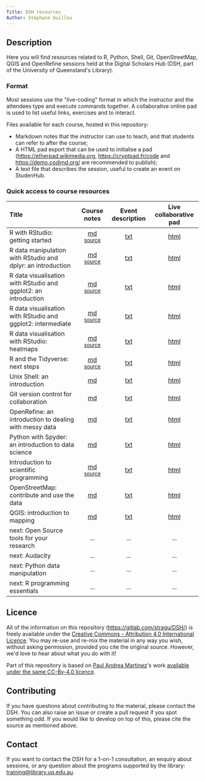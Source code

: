 ```yaml
---
Title: DSH resources
Author: Stéphane Guillou
---
```


## Description

Here you will find resources related to R, Python, Shell, Git, OpenStreetMap, QGIS and OpenRefine sessions held at the Digital Scholars Hub (DSH, part of the University of Queensland's Library).

### Format

Most sessions use the "live-coding" format in which the instructor and the attendees type and execute commands together.
A collaborative online pad is used to list useful links, exercises and to interact.

Files available for each course, hosted in this repository:

* Markdown notes that the instructor can use to teach, and that students can refer to after the course;
* A HTML pad export that can be used to initialise a pad (https://etherpad.wikimedia.org, https://cryptpad.fr/code and https://demo.codimd.org/ are recommended to publish);
* A text file that describes the session, useful to create an event on StudenHub.

### Quick access to course resources

| Title | Course notes | Event description | Live collaborative pad |
|:-|:-:|:-:|:-:|
| R with RStudio: getting started | [md](R/rstudio_intro/rstudio_intro.md) <sup>[source](R/rstudio_intro/rstudio_intro.Rmd) | [txt](R/rstudio_intro/rstudio_intro_description.txt) | [html](https://demo.codimd.org/s/rkfyJemYE) |
| R data manipulation with RStudio and dplyr: an introduction | [md](R/dplyr/dplyr.md) <sup>[source](R/dplyr/dplyr.Rmd)</sup> | [txt](R/dplyr/dplyr_description.txt) | [html](https://demo.codimd.org/s/HyyLCm3KN) |
| R data visualisation with RStudio and ggplot2: an introduction | [md](R/ggplot2_intro/ggplot2_intro.md) <sup>[source](R/ggplot2_intro/ggplot2_intro.Rmd)</sup> | [txt](R/ggplot2_intro/ggplot2_intro_description.txt) | [html](https://demo.codimd.org/s/rJIPr0vi4) |
| R data visualisation with RStudio and ggplot2: intermediate | [md](R/ggplot2_intermediate/ggplot2_intermediate.md) <sup>[source](R/ggplot2_intermediate/ggplot2_intermediate.Rmd)</sup> | [txt](R/ggplot2_intermediate/ggplot2_intermediate_description.txt) | [html](https://demo.codimd.org/s/rJLdcW-24) |
| R data visualisation with RStudio: heatmaps | [md](R/heatmaps/heatmaps_intermediate.md) <sup>[source](R/heatmaps/heatmaps_intermediate.Rmd)</sup> | [txt](R/heatmaps/heatmaps_intermediate_description.txt) | [html](https://etherpad.wikimedia.org/p/cds-heatmaps) |
| R and the Tidyverse: next steps | [md](R/tidyverse_next_steps/tidyverse_next_steps.md) <sup>[source](R/tidyverse_next_steps/tidyverse_next_steps.Rmd)</sup> | [txt](R/tidyverse_next_steps/tidyverse_next_steps_description.txt) | [html](https://demo.codimd.org/s/BkQCcmiOV) |
| Unix Shell: an introduction | [md](Shell/shell_intro.md) | [txt](Shell/shell_intro_description.txt) | [html](https://etherpad.wikimedia.org/p/cds-shell) |
| Git version control for collaboration | [md](Git/git.md) | [txt](Git/git_description.txt) | [html](https://etherpad.wikimedia.org/p/cds-git) |
| OpenRefine: an introduction to dealing with messy data | [md](OpenRefine/openrefine.md) | [txt](OpenRefine/openrefine_description.txt) | [html](https://etherpad.wikimedia.org/p/cds-openrefine) |
| Python with Spyder: an introduction to data science | [md](Python/python_intro.md) | [txt](Python/python_intro_description.txt) | [html](https://etherpad.wikimedia.org/p/cds-python) |
| Introduction to scientific programming | [md](intro_to_programming/intro_to_programming.md) <sup>[source](intro_to_programming/intro_to_programming.Rmd)</sup> | [txt](intro_to_programming/intro_to_programming_description.txt) | [html](https://frama.link/intro_prog) |
| OpenStreetMap: contribute and use the data | [md](OSM/OpenStreetMap.md) | [txt](OSM/OpenStreetMap_description.txt) | [html](https://cryptpad.fr/pad/#/2/pad/edit/ZwpBgdie-YBBXvDE68N53u2s/) |
| QGIS: introduction to mapping | [md](QGIS/QGIS_intro.md) | [txt](QGIS/QGIS_intro_description.txt) | [html](https://demo.codimd.org/s/B156o7z2V) |
| next: Open Source tools for your research | ... | ... | ... |
| next: Audacity | ... | ... | ... |
| next: Python data manipulation | ... | ... | ... |
| next: R programming essentials | ... | ... | ... |

## Licence

All of the information on this repository (https://gitlab.com/stragu/DSH/) is freely available under the [Creative Commons - Attribution 4.0 International Licence](https://creativecommons.org/licenses/by/4.0/). You may re-use and re-mix the material in any way you wish, without asking permission, provided you cite the original source. However, we'd love to hear about what you do with it!

Part of this repository is based on [Paul Andrea Martinez](https://orcid.org/0000-0002-8990-1985)'s work [available under the same CC-By-4.0 licence](https://github.com/orchid00/CDS).

## Contributing

If you have questions about contributing to the material, please contact the DSH. You can also raise an issue or create a pull request if you spot something odd. If you would like to develop on top of this, please cite the source as mentioned above.

## Contact
 
If you want to contact the DSH for a 1-on-1 consultation, an enquiry about sessions, or any question about the programs supported by the library: training@library.uq.edu.au.
